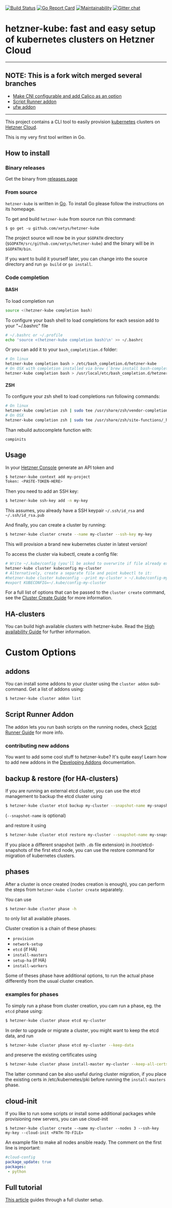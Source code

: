 
[![Build Status](https://travis-ci.org/xetys/hetzner-kube.svg?branch=master)](https://travis-ci.org/xetys/hetzner-kube)
[![Go Report Card](https://goreportcard.com/badge/github.com/xetys/hetzner-kube)](https://goreportcard.com/report/github.com/xetys/hetzner-kube)
[![Maintainability](https://api.codeclimate.com/v1/badges/3ef5b31a84811e3b8b02/maintainability)](https://codeclimate.com/github/xetys/hetzner-kube/maintainability)
[![Gitter chat](https://badges.gitter.im/hetzner-kube.png)](https://gitter.im/hetzner-kube)

# hetzner-kube: fast and easy setup of kubernetes clusters on Hetzner Cloud

---

## NOTE: This is a fork witch merged several branches

* [Make CNI configurable and add Calico as an option](https://github.com/xetys/hetzner-kube/pull/308)
* [Script Runner addon](https://github.com/xetys/hetzner-kube/pull/229)
* [ufw addon](https://github.com/xetys/hetzner-kube/pull/228)

----

This project contains a CLI tool to easily provision [kubernetes](https://kubernetes.io) clusters
on [Hetzner Cloud](https://hetzner.com/cloud).

This is my very first tool written in Go.

## How to install

### Binary releases

Get the binary from [releases page](https://github.com/xetys/hetzner-kube/releases)

### From source

`hetzner-kube` is written in [Go](https://golang.org/). To install Go please follow the instructions on its homepage.

To get and build `hetzner-kube` from source run this command:

```
$ go get -u github.com/xetys/hetzner-kube
```

The project source will now be in your `$GOPATH` directory (`$GOPATH/src/github.com/xetys/hetzner-kube`) and the binary will be in `$GOPATH/bin`.

If you want to build it yourself later, you can change into the source directory and run `go build` or `go install`.

### Code completion

#### BASH

To load completion run

```bash
source <(hetzner-kube completion bash)
```

To configure your bash shell to load completions for each session add to your "~/.bashrc" file

```bash
# ~/.bashrc or ~/.profile
echo 'source <(hetzner-kube completion bash)\n' >> ~/.bashrc
```

Or you can add it to your `bash_completition.d` folder:

```bash
# On linux
hetzner-kube completion bash > /etc/bash_completion.d/hetzner-kube
# On OSX with completion installed via brew (`brew install bash-completion`)
hetzner-kube completion bash > /usr/local/etc/bash_completion.d/hetzner-kube
```

#### ZSH

To configure your zsh shell to load completions run following commands:

```bash
# On linux
hetzner-kube completion zsh | sudo tee /usr/share/zsh/vendor-completions/_hetzner-kube
# On OSX
hetzner-kube completion zsh | sudo tee /usr/share/zsh/site-functions/_hetzner-kube
```

Than rebuild autocomplete function with:

```
compinits
```

## Usage

In your [Hetzner Console](https://console.hetzner.cloud) generate an API token and

```bash
$ hetzner-kube context add my-project
Token: <PASTE-TOKEN-HERE>
```

Then you need to add an SSH key:

```bash
$ hetzner-kube ssh-key add -n my-key
```

This assumes, you already have a SSH keypair `~/.ssh/id_rsa` and `~/.ssh/id_rsa.pub`

And finally, you can create a cluster by running:

```bash
$ hetzner-kube cluster create --name my-cluster --ssh-key my-key
```

This will provision a brand new kubernetes cluster in latest version!

To access the cluster via kubectl, create a config file:

```bash
# Write ~/.kube/config (you'll be asked to overwrite if file already exists)
hetzner-kube cluster kubeconfig my-cluster
# Alternatively, create a separate file and point kubectl to it:
#hetzner-kube cluster kubeconfig --print my-cluster > ~/.kube/config-my-cluster
#export KUBECONFIG=~/.kube/config-my-cluster
```

For a full list of options that can be passed to the ```cluster create``` command, see the [Cluster Create Guide](docs/cluster-create.md) for more information.

## HA-clusters

You can build high available clusters with hetzner-kube. Read the [High availability Guide](docs/high-availability.md) for
further information.

# Custom Options

## addons

You can install some addons to your cluster using the `cluster addon` sub-command. Get a list of addons using:

```bash
$ hetzner-kube cluster addon list
```

## Script Runner Addon

The addon lets you run bash scripts on the running nodes, check [Script Runner Guide](docs/script-runner-addon.md) for more info. 

### contributing new addons

You want to add some cool stuff to hetzner-kube? It's quite easy! Learn how to add new addons in the [Developing Addons](docs/cluster-addons.md) documentation.

## backup & restore (for HA-clusters)

If you are running an external etcd cluster, you can use the etcd management to backup the
etcd cluster using

```bash
$ hetzner-kube cluster etcd backup my-cluster --snapshot-name my-snapshot
```

(`--snapshot-name` is optional)

and restore it using

```bash
$ hetzner-kube cluster etcd restore my-cluster --snapshot-name my-snapshot
```

If you place a different snapshot (with `.db` file extension) in /root/etcd-snapshots of the
first etcd node, you can use the restore command for migration of kubernetes clusters.


## phases

After a cluster is once created (nodes creation is enough), you can perform the steps from
`hetzner-kube cluster create` separately. 

You can use
``` bash
$ hetzner-kube cluster phase -h
```

to only list all available phases.

Cluster creation is a chain of these phases:

- `provision`
- `network-setup`
- `etcd` (if HA)
- `install-masters`
- `setup-ha` (if HA)
- `install-workers`

Some of theses phase have additional options, to run the actual phase differently from the
usual cluster creation.

### examples for phases

To simply run a phase from cluster creation, you cam run a phase, eg. the `etcd` phase using:

```bash
$ hetzner-kube cluster phase etcd my-cluster
```

In order to upgrade or migrate a cluster, you might want to keep the etcd data, and run

```bash
$ hetzner-kube cluster phase etcd my-cluster --keep-data
```

and preserve the existing certificates using

```bash
$ hetzner-kube cluster phase install-master my-cluster --keep-all-certs
```

The latter command can be also useful during cluster migration, if you place the existing certs
in /etc/kubernetes/pki before running the `install-masters` phase.

## cloud-init

If you like to run some scripts or install some additional packages while provisioning new servers, you can use cloud-init
```
$ hetzner-kube cluster create --name my-cluster --nodes 3 --ssh-key my-key --cloud-init <PATH-TO-FILE>
```
An example file to make all nodes ansible ready. The comment on the first line is important:

```yaml
#cloud-config
package_update: true
packages:
 - python
```

## Full tutorial

[This article](http://stytex.de/blog/2018/01/29/deploy-kubernetes-hetzner-cloud-openebs/) guides through a full cluster setup.
